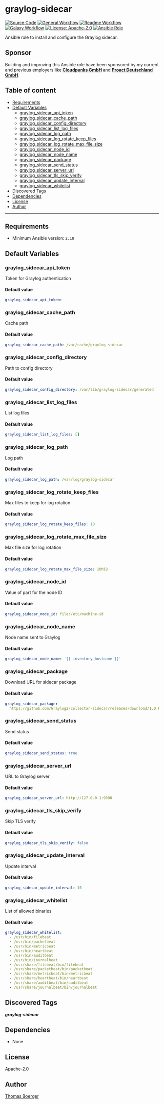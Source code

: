 # graylog-sidecar

[![Source Code](https://img.shields.io/badge/github-source%20code-blue?logo=github&logoColor=white)](https://github.com/rolehippie/graylog-sidecar)
[![General Workflow](https://github.com/rolehippie/graylog-sidecar/actions/workflows/general.yml/badge.svg)](https://github.com/rolehippie/graylog-sidecar/actions/workflows/general.yml)
[![Readme Workflow](https://github.com/rolehippie/graylog-sidecar/actions/workflows/docs.yml/badge.svg)](https://github.com/rolehippie/graylog-sidecar/actions/workflows/docs.yml)
[![Galaxy Workflow](https://github.com/rolehippie/graylog-sidecar/actions/workflows/galaxy.yml/badge.svg)](https://github.com/rolehippie/graylog-sidecar/actions/workflows/galaxy.yml)
[![License: Apache-2.0](https://img.shields.io/github/license/rolehippie/graylog-sidecar)](https://github.com/rolehippie/graylog-sidecar/blob/master/LICENSE)
[![Ansible Role](https://img.shields.io/badge/role-rolehippie.graylog-sidecar-blue)](https://galaxy.ansible.com/rolehippie/graylog_sidecar)

Ansible role to install and configure the Graylog sidecar.

## Sponsor

Building and improving this Ansible role have been sponsored by my current and previous employers like **[Cloudpunks GmbH](https://cloudpunks.de)** and **[Proact Deutschland GmbH](https://www.proact.eu)**.

## Table of content

- [Requirements](#requirements)
- [Default Variables](#default-variables)
  - [graylog_sidecar_api_token](#graylog_sidecar_api_token)
  - [graylog_sidecar_cache_path](#graylog_sidecar_cache_path)
  - [graylog_sidecar_config_directory](#graylog_sidecar_config_directory)
  - [graylog_sidecar_list_log_files](#graylog_sidecar_list_log_files)
  - [graylog_sidecar_log_path](#graylog_sidecar_log_path)
  - [graylog_sidecar_log_rotate_keep_files](#graylog_sidecar_log_rotate_keep_files)
  - [graylog_sidecar_log_rotate_max_file_size](#graylog_sidecar_log_rotate_max_file_size)
  - [graylog_sidecar_node_id](#graylog_sidecar_node_id)
  - [graylog_sidecar_node_name](#graylog_sidecar_node_name)
  - [graylog_sidecar_package](#graylog_sidecar_package)
  - [graylog_sidecar_send_status](#graylog_sidecar_send_status)
  - [graylog_sidecar_server_url](#graylog_sidecar_server_url)
  - [graylog_sidecar_tls_skip_verify](#graylog_sidecar_tls_skip_verify)
  - [graylog_sidecar_update_interval](#graylog_sidecar_update_interval)
  - [graylog_sidecar_whitelist](#graylog_sidecar_whitelist)
- [Discovered Tags](#discovered-tags)
- [Dependencies](#dependencies)
- [License](#license)
- [Author](#author)

---

## Requirements

- Minimum Ansible version: `2.10`

## Default Variables

### graylog_sidecar_api_token

Token for Graylog authentication

#### Default value

```YAML
graylog_sidecar_api_token:
```

### graylog_sidecar_cache_path

Cache path

#### Default value

```YAML
graylog_sidecar_cache_path: /var/cache/graylog-sidecar
```

### graylog_sidecar_config_directory

Path to config directory

#### Default value

```YAML
graylog_sidecar_config_directory: /var/lib/graylog-sidecar/generated
```

### graylog_sidecar_list_log_files

List log files

#### Default value

```YAML
graylog_sidecar_list_log_files: []
```

### graylog_sidecar_log_path

Log path

#### Default value

```YAML
graylog_sidecar_log_path: /var/log/graylog-sidecar
```

### graylog_sidecar_log_rotate_keep_files

Max files to keep for log rotation

#### Default value

```YAML
graylog_sidecar_log_rotate_keep_files: 10
```

### graylog_sidecar_log_rotate_max_file_size

Max file size for log rotation

#### Default value

```YAML
graylog_sidecar_log_rotate_max_file_size: 10MiB
```

### graylog_sidecar_node_id

Value of part for the node ID

#### Default value

```YAML
graylog_sidecar_node_id: file:/etc/machine-id
```

### graylog_sidecar_node_name

Node name sent to Graylog

#### Default value

```YAML
graylog_sidecar_node_name: '{{ inventory_hostname }}'
```

### graylog_sidecar_package

Download URL for sidecar package

#### Default value

```YAML
graylog_sidecar_package: 
  https://github.com/Graylog2/collector-sidecar/releases/download/1.0.0/graylog-sidecar_1.0.0-1_amd64.deb
```

### graylog_sidecar_send_status

Send status

#### Default value

```YAML
graylog_sidecar_send_status: true
```

### graylog_sidecar_server_url

URL to Graylog server

#### Default value

```YAML
graylog_sidecar_server_url: http://127.0.0.1:9000
```

### graylog_sidecar_tls_skip_verify

Skip TLS verify

#### Default value

```YAML
graylog_sidecar_tls_skip_verify: false
```

### graylog_sidecar_update_interval

Update interval

#### Default value

```YAML
graylog_sidecar_update_interval: 10
```

### graylog_sidecar_whitelist

List of allowed binaries

#### Default value

```YAML
graylog_sidecar_whitelist:
  - /usr/bin/filebeat
  - /usr/bin/packetbeat
  - /usr/bin/metricbeat
  - /usr/bin/heartbeat
  - /usr/bin/auditbeat
  - /usr/bin/journalbeat
  - /usr/share/filebeat/bin/filebeat
  - /usr/share/packetbeat/bin/packetbeat
  - /usr/share/metricbeat/bin/metricbeat
  - /usr/share/heartbeat/bin/heartbeat
  - /usr/share/auditbeat/bin/auditbeat
  - /usr/share/journalbeat/bin/journalbeat
```

## Discovered Tags

**_graylog-sidecar_**


## Dependencies

- None

## License

Apache-2.0

## Author

[Thomas Boerger](https://github.com/tboerger)
